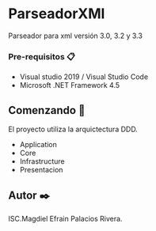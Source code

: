 # ParseadorXMl
Parseador para xml versión 3.0, 3.2 y 3.3


### Pre-requisitos 📋

* Visual studio 2019 / Visual Studio Code
* Microsoft .NET Framework 4.5

## Comenzando 🚀
El proyecto utiliza la arquictectura DDD.

* Application
* Core
* Infrastructure
* Presentacion

## Autor ✒️

ISC.Magdiel Efrain Palacios Rivera.
